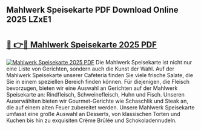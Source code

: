 ## Mahlwerk Speisekarte PDF Download Online 2025 LZxE1

# <h2><a href="http://gc69lsy.nevu.top/?p=Mahlwerk+Speisekarte">🔗 👉🔴 Mahlwerk Speisekarte 2025 PDF</a></h2>

[![Mahlwerk Speisekarte 2025 PDF](https://i.imgur.com/dBaPXMq.png)](http://gc69lsy.nevu.top/?p=Mahlwerk+Speisekarte)
Die Mahlwerk Speisekarte ist nicht nur eine Liste von Gerichten, sondern auch die Kunst der Wahl. Auf der Mahlwerk Speisekarte unserer Cafeteria finden Sie viele frische Salate, die Sie in einem speziellen Bereich finden können. Für diejenigen, die Fleisch bevorzugen, bieten wir eine Auswahl an Gerichten auf der Mahlwerk Speisekarte an: Rindfleisch, Schweinefleisch, Huhn und Fisch. Unseren Auserwählten bieten wir Gourmet-Gerichte wie Schaschlik und Steak an, die auf einem alten Feuer zubereitet werden. Unsere Mahlwerk Speisekarte umfasst eine große Auswahl an Desserts, von klassischen Torten und Kuchen bis hin zu exquisiten Crème Brûlée und Schokoladennudeln.
